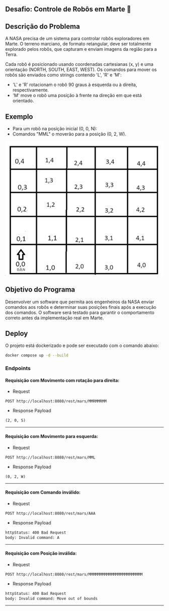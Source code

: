 ## Desafio: Controle de Robôs em Marte 🚀

## Descrição do Problema
A NASA precisa de um sistema para controlar robôs exploradores em Marte. O terreno marciano, de formato retangular, deve ser totalmente explorado pelos robôs, que capturam e enviam imagens da região para a Terra.

Cada robô é posicionado usando coordenadas cartesianas (x, y) e uma orientação (NORTH, SOUTH, EAST, WEST). Os comandos para mover os robôs são enviados como strings contendo 'L', 'R' e 'M':

- 'L' e 'R' rotacionam o robô 90 graus à esquerda ou à direita, respectivamente.
- 'M' move o robô uma posição à frente na direção em que está orientado.
## Exemplo
- Para um robô na posição inicial (0, 0, N):
- Comandos "MML" o moverão para a posição (0, 2, W).

![robot](docs/robot.png)

## Objetivo do Programa
Desenvolver um software que permita aos engenheiros da NASA enviar comandos aos robôs e determinar suas posições finais após a execução dos comandos. O software será testado para garantir o comportamento correto antes da implementação real em Marte.

## Deploy

O projeto está dockerizado e pode ser executado com o comando abaixo:

```bash
docker compose up -d --build
```

### Endpoints

#### Requisição com Movimento com rotação para direita:

- Request 
```
POST http://localhost:8080/rest/mars/MMRMMRMM
```
- Response Payload

```
(2, 0, S)
```
----------------------------------------------------------------------------
#### Requisição com Movimento para esquerda:

- Request 
```
POST http://localhost:8080/rest/mars/MML
```
- Response Payload

```
(0, 2, W)
```
----------------------------------------------------------------------------
#### Requisição com Comando inválido:

- Request 
```
POST http://localhost:8080/rest/mars/AAA
```
- Response Payload

```
httpStatus: 400 Bad Request
body: Invalid command: A
```
----------------------------------------------------------------------------
#### Requisição com Posição inválida:

- Request
```
POST http://localhost:8080/rest/mars/MMMMMMMMMMMMMMMMMMMMMMMM
```
- Response Payload

```
httpStatus: 400 Bad Request
body: Invalid command: Move out of bounds
```
----------------------------------------------------------------------------

